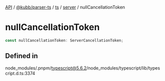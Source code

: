 [API](../../../../../../../packages.md) / [@kubb/parser-ts](../../../../../index.md) / [ts](../../../index.md) / [server](../index.md) / nullCancellationToken

# nullCancellationToken

```ts
const nullCancellationToken: ServerCancellationToken;
```

## Defined in

node\_modules/.pnpm/typescript@5.6.2/node\_modules/typescript/lib/typescript.d.ts:3374
